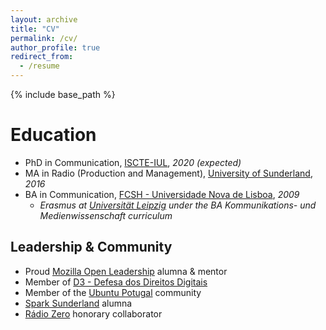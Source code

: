 ```yaml
---
layout: archive
title: "CV"
permalink: /cv/
author_profile: true
redirect_from:
  - /resume
---
```


{% include base_path %}

Education
======

* PhD in Communication, [ISCTE-IUL](https://iscte-iul.pt/), *2020 (expected)*
* MA in Radio (Production and Management), [University of Sunderland](https://www.sunderland.ac.uk/), *2016*
* BA in Communication, [FCSH - Universidade Nova de Lisboa](http://fcsh.unl.pt/), *2009*
    * _Erasmus at [Universität Leipzig](https://www.uni-leipzig.de/en/) under the BA Kommunikations- und Medienwissenschaft curriculum_


Leadership & Community
------
* Proud [Mozilla Open Leadership](https://mozilla.github.io/leadership-training/) alumna & mentor
* Member of [D3 - Defesa dos Direitos Digitais](https://direitosdigitais.pt/)
* Member of the [Ubuntu Potugal](https://ubuntu-pt.org/) community
* [Spark Sunderland](https://www.sparksunderland.com) alumna
* [Rádio Zero](http://radiozero.pt/) honorary collaborator
